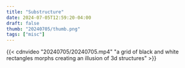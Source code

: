 ```yaml
---
title: "Substructure"
date: 2024-07-05T12:59:20-04:00
draft: false
thumb: "20240705/thumb.png"
tags: ["misc"]
---
```


{{< cdnvideo "20240705/20240705.mp4" "a grid of black and white rectangles morphs creating an illusion of 3d structures" >}}

